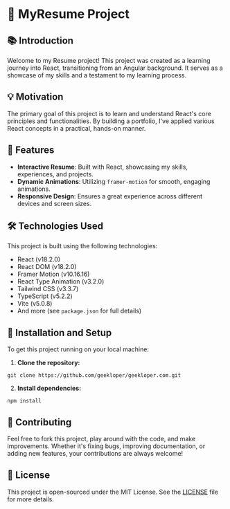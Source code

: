# 🌟 MyResume Project

## 📚 Introduction

Welcome to my Resume project! This project was created as a learning journey into React, transitioning from an Angular background. It serves as a showcase of my skills and a testament to my learning process.

## 💡 Motivation

The primary goal of this project is to learn and understand React's core principles and functionalities. By building a portfolio, I've applied various React concepts in a practical, hands-on manner.

## 🚀 Features

- **Interactive Resume**: Built with React, showcasing my skills, experiences, and projects.
- **Dynamic Animations**: Utilizing `framer-motion` for smooth, engaging animations.
- **Responsive Design**: Ensures a great experience across different devices and screen sizes.

## 🛠 Technologies Used

This project is built using the following technologies:

- React (v18.2.0)
- React DOM (v18.2.0)
- Framer Motion (v10.16.16)
- React Type Animation (v3.2.0)
- Tailwind CSS (v3.3.7)
- TypeScript (v5.2.2)
- Vite (v5.0.8)
- And more (see `package.json` for full details)

## 🔧 Installation and Setup

To get this project running on your local machine:

1. **Clone the repository:**

```shell
git clone https://github.com/geekloper/geekloper.com.git
```

2. **Install dependencies:**

```shell
npm install
```

## 👐 Contributing

Feel free to fork this project, play around with the code, and make improvements. Whether it's fixing bugs, improving documentation, or adding new features, your contributions are always welcome!

## 📜 License

This project is open-sourced under the MIT License. See the [LICENSE](./LICENSE) file for more details.
